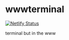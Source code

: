 # wwwterminal
[![Netlify Status](https://api.netlify.com/api/v1/badges/468f4b78-21b3-4de1-acd5-39621e6ff593/deploy-status)](https://app.netlify.com/sites/wwwterminal/deploys)

terminal but in the www

